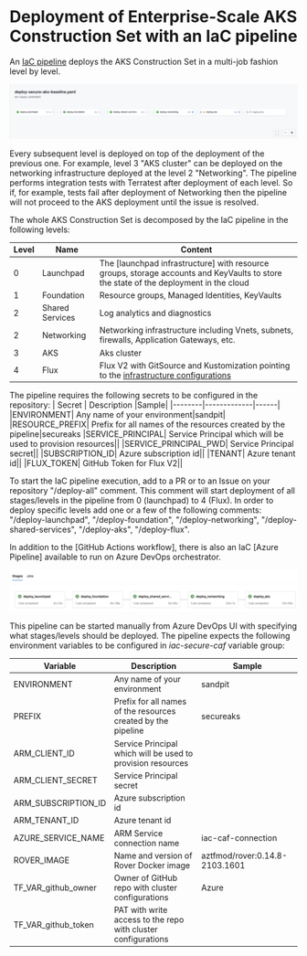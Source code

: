 # Deployment of Enterprise-Scale AKS Construction Set with an IaC pipeline

An [IaC pipeline](.github/workflows/deploy-secure-aks-baseline.yaml) deploys the AKS Construction Set in a multi-job fashion level by level.  

![iac-gh-pipeline](pictures/iac-gh-pipeline.png)

Every subsequent level is deployed on top of the deployment of the previous one. For example, level 3 "AKS cluster" can be deployed on the networking infrastructure deployed at the level 2 "Networking". The pipeline performs integration tests with Terratest after deployment of each level. So if, for example, tests fail after deployment of Networking then the pipeline will not proceed to the AKS deployment until the issue is resolved.    

The whole AKS Construction Set is decomposed by the IaC pipeline in the following levels:

| Level | Name | Content|
|-------|------|--------|
|    0  | Launchpad | The [launchpad infrastructure] with resource groups, storage accounts and KeyVaults to store the state of the deployment in the cloud
|    1  | Foundation | Resource groups, Managed Identities, KeyVaults|
|    2  | Shared Services | Log analytics and diagnostics|
|    2  | Networking | Networking infrastructure including Vnets, subnets, firewalls, Application Gateways, etc.
|    3  | AKS | Aks cluster | 
|    4  | Flux | Flux V2 with GitSource and Kustomization pointing to the [infrastructure configurations](./cluster-baseline-settings) | 


The pipeline requires the following secrets to be configured in the repository:
| Secret | Description |Sample|
|--------|-------------|------|
|ENVIRONMENT| Any name of your environment|sandpit|
|RESOURCE_PREFIX| Prefix for all names of the resources created by the pipeline|secureaks
|SERVICE_PRINCIPAL| Service Principal which will be used to provision resources||
|SERVICE_PRINCIPAL_PWD| Service Principal secret||
|SUBSCRIPTION_ID| Azure subscription id||
|TENANT| Azure tenant id||
|FLUX_TOKEN| GitHub Token for Flux V2|| 


To start the IaC pipeline execution, add to a PR or to an Issue on your repository "/deploy-all" comment. This comment will start deployment of all stages/levels in the pipeline from 0 (launchpad) to 4 (Flux). 
In order to deploy specific levels add one or a few of the following comments: "/deploy-launchpad", "/deploy-foundation", "/deploy-networking", "/deploy-shared-services", "/deploy-aks", "/deploy-flux".

In addition to the [GitHub Actions workflow], there is also an IaC [Azure Pipeline] available to run on Azure DevOps orchestrator.

![iac-azdo-pipeline](pictures/iac-azdo-pipeline.png)

This pipeline can be started manually from Azure DevOps UI with specifying what stages/levels should be deployed. The pipeline expects the following environment variables to be configured in *iac-secure-caf* variable group:

| Variable | Description |Sample|
|--------|-------------|------|
|ENVIRONMENT| Any name of your environment|sandpit|
|PREFIX| Prefix for all names of the resources created by the pipeline|secureaks
|ARM_CLIENT_ID| Service Principal which will be used to provision resources||
|ARM_CLIENT_SECRET| Service Principal secret||
|ARM_SUBSCRIPTION_ID| Azure subscription id||
|ARM_TENANT_ID| Azure tenant id||
|AZURE_SERVICE_NAME| ARM Service connection name|iac-caf-connection|
|ROVER_IMAGE| Name and version of Rover Docker image|aztfmod/rover:0.14.8-2103.1601|
|TF_VAR_github_owner| Owner of GitHub repo with cluster configurations |Azure|
|TF_VAR_github_token| PAT with write access to the repo with cluster configurations  ||  

